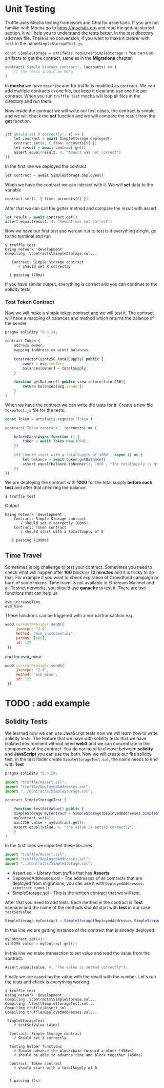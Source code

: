 # Unit Testing
Truffle uses Mocha testing framework and Chai for assertions. If you are not familiar with Mocha go to https://mochajs.org and read the getting started section, it will help you to understand the tests better. In the test directory add new file. There is no convension, if you want to make it clearer with `test` in the name`SimpleStorageTest.js`.

`const SimpleStorage = artifacts.require('SimpleStorage')`
You can use artifacts to get the contract, same as in the **Migrations** chapter.

```js
contract('Simple Storage contract', (accounts) => {
    // The tests should be here
}
```
In **mocha** we have `describe` and for truffle is modified as `contract`. We can add multiple contracts in one file, but keep it clear and use one file per contract. When you run `truffle test` mocha will loop all files in the directory and run them.

Now inside the contract we will write our test cases, the contract is simple and we will check the **set** function and we will compare the result from the **get** function.

```js

it('Should set X correctly', () => {
    let contract = await SimpleStorage.deployed()
    contract.set(4, { from: accounts[0] })
    let result = await contract.get()
    assert.equal(result, 4, "Amount was not correct")
})	
```

In the first line we deployed the contract
```js
let contract = await SimpleStorage.deployed()
```
When we have the contract we can interact with it. We will **set** data to the variable
```js
contract.set(4, { from: accounts[0] })
```

After that we can call the getter method and compare the result with assert.
```js
let result = await contract.get()
assert.equal(result, 4, "Amount was not correct")
```

Now we have our first test and we can run to test is it everything alright, go to the terminal and run 
```
$ truffle test
Using network 'development'.
Compiling .\contracts\SimpleStorage.sol...

   Contract: Simple Storage contract
      √ Should set X correctly
  
  1 passing (78ms)
```
If you have similar output, everything is correct and you can continue to the solidity tests.

### Test Token Contract
Now we will make a simple token contract and we will test it.
The contract will have a mapping of balances and method which returns the balance of the sender.

```js
pragma solidity ^0.4.24;

contract Token {
    address owner;
    mapping (address => uint) balances;
    
    constructor(uint256 totalSupply) public {
        owner = msg.sender;   
        balances[owner] = totalSupply;
    }
    
    function getBalance() public view returns(uint256){
        return balances[msg.sender];
    }
}
```
When we have the contract we can write the tests for it. Create a new file `TokenTest.js` file for the tests. 

```js
const Token = artifacts.require('Token')

contract('Token contract', (accounts) => {

    beforeEach(async function () {
	    token = await Token.new(1000);
	})
	
	it('should start with a totalSupply of 1000', async () => {
        let balance = await token.getBalance()
		assert.equal(balance.toNumber(), 1000 , "The totalSupply is different")
	})
})
```
We are deploying the contract with **1000** for the total supply **before each test** and after that checking the balance.
```
$ truffle test
```
Output 
```
Using network 'development'.
    Contract: Simple Storage contract
       √ Should set X correctly (66ms)
    Contract: Token contract
       √ should start with a totalSupply of 0
       
   2 passing (199ms)
```
## Time Travel
Sometimes is big challenge to test your contract. Sometimes you need to check what will happen after **100** block or **10 minutes** and it is tricky to do that. For example if you want to check expiration of Crowdfund campaign or burn of some tokens. Time travel is not available in Ethereum Mainnet and all Testnet networks, you should use **ganache** to test it.
There are two functions that can help us:
```
evm_increaseTime
evm_mine
```
These functions can be triggered with a normal transaction
e.g.
```js
web3.currentProvider.send({
     jsonrpc: "2.0",
     method: "evm_increaseTime",
     params: [600],
     id: 123
 })
```
and for evm_mine
```js
web3.currentProvider.send({
     jsonrpc: "2.0",
     method: "evm_mine",
     id: 123
 })
```

# TODO : add example


## Solidity Tests
We learned how we can use JavaScript tests now we will learn how to write solidity tests. The feature that we have with solidity tests that we have isolated environment without need **web3** and we can concentrate in the components of the contract. You do not need to choose between **solidity** and **JavaScript** you can use the both.
Now we will create our firs solidity test, in the test folder create `SimpleStorageTest.sol`, the name needs to end with **Test**
```js
pragma solidity ^0.4.24;

import "truffle/Assert.sol";
import "truffle/DeployedAddresses.sol";
import "../contracts/SimpleStorage.sol";

contract SimpleStorageTest {

    function testSetValue() public {
	SimpleStorage myContract = SimpleStorage(DeployedAddresses.SimpleStorage());
	myContract.set(4);
	uint256 value = myContract.get();
	Assert.equal(value, 4, "The value is setted correctly");
	}
}
```

In the first lines we imported these libraries

```js
import "truffle/Assert.sol";
import "truffle/DeployedAddresses.sol";
import "../contracts/SimpleStorage.sol";
```
- Assert.sol - Library from truffle that has **Asserts**
- DeployedAddresses.col - The addresses of all contracts that are deployed from migrations, you can use it with `DeployedAddresses.<contract name>()`
- SimpleStorage.sol - This is the written contract that we will test.

After that you need to add tests. Each method in the contract is **Test** scenario and the name of the methods should start with **test** in our case `testSetValue`

```js
SimpleStorage myContract = SimpleStorage(DeployedAddresses.SimpleStorage());
```
In this line we are getting instance of the contract that is already deployed.
```js
myContract.set(4);
uint256 value = myContract.get();
```
In this line we make transaction to set value and read the value from the contract.
```js
Assert.equal(value, 4, "The value is setted correctly");
```
Finally we are asserting the value with the result with the number. 
Let's run the tests and check is everything working
```
$ truffle test
Using network 'development'.
Compiling .\contracts\SimpleStorage.sol...
Compiling .\test\SimpleStorageTest.sol...
Compiling truffle/Assert.sol...
Compiling truffle/DeployedAddresses.sol...

 SimpleStorageTest
    √ testSetValue (41ms)

  Contract: Simple Storage contract
    √ Should set X correctly

  Testing helper functions
    √ Should advance the blockchain forward a block (458ms)
    √ should be able to advance time and block together (450ms)

  Contract: Token contract
    √ should start with a totalSupply of 0


  5 passing (2s)
```

